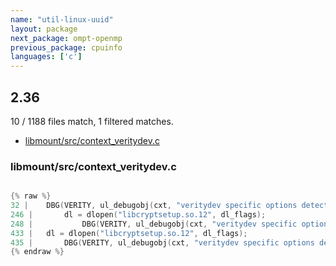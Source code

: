 ```yaml
---
name: "util-linux-uuid"
layout: package
next_package: ompt-openmp
previous_package: cpuinfo
languages: ['c']
---
```

## 2.36
10 / 1188 files match, 1 filtered matches.

 - [libmount/src/context_veritydev.c](#libmountsrccontext_veritydevc)

### libmount/src/context_veritydev.c

```c

{% raw %}
32 | 	DBG(VERITY, ul_debugobj(cxt, "veritydev specific options detected but cannot dlopen symbol %s: %s", name, dl_error));
246 | 		dl = dlopen("libcryptsetup.so.12", dl_flags);
248 | 			DBG(VERITY, ul_debugobj(cxt, "veritydev specific options detected but cannot dlopen libcryptsetup"));
433 | 	dl = dlopen("libcryptsetup.so.12", dl_flags);
435 | 		DBG(VERITY, ul_debugobj(cxt, "veritydev specific options detected but cannot dlopen libcryptsetup"));
{% endraw %}

```